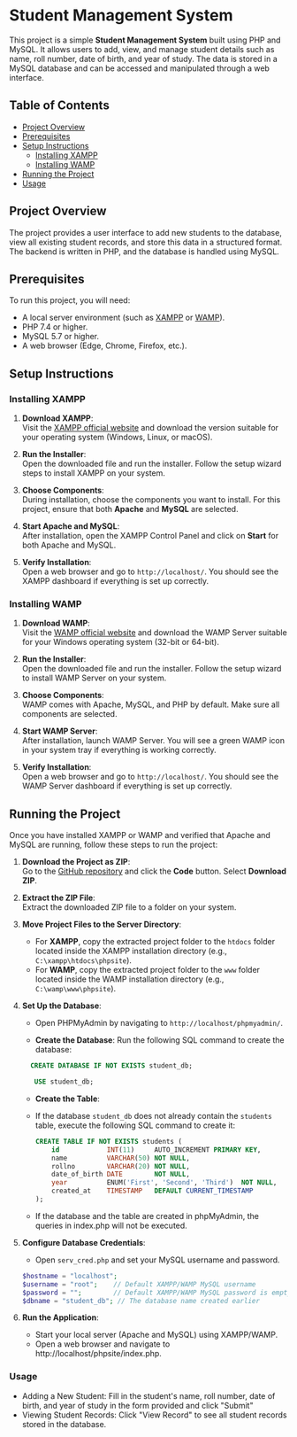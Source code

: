 # Student Management System

This project is a simple **Student Management System** built using PHP and MySQL. It allows users to add, view, and manage student details such as name, roll number, date of birth, and year of study. The data is stored in a MySQL database and can be accessed and manipulated through a web interface.

## Table of Contents

- [Project Overview](#project-overview)
- [Prerequisites](#prerequisites)
- [Setup Instructions](#setup-instructions)
  - [Installing XAMPP](#installing-xampp)
  - [Installing WAMP](#installing-wamp)
- [Running the Project](#running-the-project)
- [Usage](#usage)

## Project Overview

The project provides a user interface to add new students to the database, view all existing student records, and store this data in a structured format. The backend is written in PHP, and the database is handled using MySQL.

## Prerequisites

To run this project, you will need:

- A local server environment (such as [XAMPP](https://www.apachefriends.org/index.html) or [WAMP](https://www.wampserver.com/)).
- PHP 7.4 or higher.
- MySQL 5.7 or higher.
- A web browser (Edge, Chrome, Firefox, etc.).

## Setup Instructions

### Installing XAMPP

1. **Download XAMPP**:  
   Visit the [XAMPP official website](https://www.apachefriends.org/index.html) and download the version suitable for your operating system (Windows, Linux, or macOS).

2. **Run the Installer**:  
   Open the downloaded file and run the installer. Follow the setup wizard steps to install XAMPP on your system.

3. **Choose Components**:  
   During installation, choose the components you want to install. For this project, ensure that both **Apache** and **MySQL** are selected.

4. **Start Apache and MySQL**:  
   After installation, open the XAMPP Control Panel and click on **Start** for both Apache and MySQL.

5. **Verify Installation**:  
   Open a web browser and go to `http://localhost/`. You should see the XAMPP dashboard if everything is set up correctly.

### Installing WAMP

1. **Download WAMP**:  
   Visit the [WAMP official website](https://www.wampserver.com/) and download the WAMP Server suitable for your Windows operating system (32-bit or 64-bit).

2. **Run the Installer**:  
   Open the downloaded file and run the installer. Follow the setup wizard to install WAMP Server on your system.

3. **Choose Components**:  
   WAMP comes with Apache, MySQL, and PHP by default. Make sure all components are selected.

4. **Start WAMP Server**:  
   After installation, launch WAMP Server. You will see a green WAMP icon in your system tray if everything is working correctly.

5. **Verify Installation**:  
   Open a web browser and go to `http://localhost/`. You should see the WAMP Server dashboard if everything is set up correctly.

## Running the Project

Once you have installed XAMPP or WAMP and verified that Apache and MySQL are running, follow these steps to run the project:

1. **Download the Project as ZIP**:  
   Go to the [GitHub repository](https://github.com/localhost-gokul/phpsite) and click the **Code** button. Select **Download ZIP**.

2. **Extract the ZIP File**:  
   Extract the downloaded ZIP file to a folder on your system.

3. **Move Project Files to the Server Directory**:
   - For **XAMPP**, copy the extracted project folder to the `htdocs` folder located inside the XAMPP installation directory (e.g., `C:\xampp\htdocs\phpsite`).
   - For **WAMP**, copy the extracted project folder to the `www` folder located inside the WAMP installation directory (e.g., `C:\wamp\www\phpsite`).

4. **Set Up the Database**:  
   - Open PHPMyAdmin by navigating to `http://localhost/phpmyadmin/`.
   
   - **Create the Database**:
   Run the following SQL command to create the database:
   ```sql
     CREATE DATABASE IF NOT EXISTS student_db;
   ```
   ```sql
      USE student_db;
   ```
   - **Create the Table**:  
   - If the database `student_db` does not already contain the `students` table, execute the following SQL command to create it:

     ```sql
     CREATE TABLE IF NOT EXISTS students (
         id            INT(11)     AUTO_INCREMENT PRIMARY KEY,
         name          VARCHAR(50) NOT NULL,
         rollno        VARCHAR(20) NOT NULL,
         date_of_birth DATE        NOT NULL,
         year          ENUM('First', 'Second', 'Third')  NOT NULL,
         created_at    TIMESTAMP   DEFAULT CURRENT_TIMESTAMP
     );
     ```
   - If the database and the table are created in phpMyAdmin, the queries in index.php will not be executed.

5. **Configure Database Credentials**:  
   - Open `serv_cred.php` and set your MySQL username and password.
   ```php
   $hostname = "localhost";
   $username = "root";    // Default XAMPP/WAMP MySQL username
   $password = "";        // Default XAMPP/WAMP MySQL password is empty
   $dbname = "student_db"; // The database name created earlier

6. **Run the Application**:
    - Start your local server (Apache and MySQL) using XAMPP/WAMP.
    - Open a web browser and navigate to http://localhost/phpsite/index.php.

### Usage

- Adding a New Student: Fill in the student's name, roll number, date of birth, and year of study in the form provided and click "Submit"
- Viewing Student Records: Click "View Record" to see all student records stored in the database.